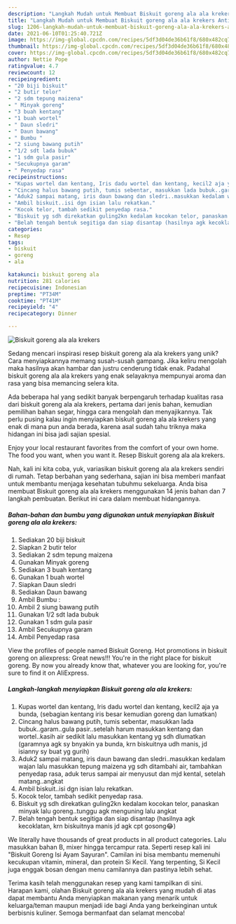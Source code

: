 ```yaml
---
description: "Langkah Mudah untuk Membuat Biskuit goreng ala ala krekers Anti Gagal"
title: "Langkah Mudah untuk Membuat Biskuit goreng ala ala krekers Anti Gagal"
slug: 1206-langkah-mudah-untuk-membuat-biskuit-goreng-ala-ala-krekers-anti-gagal
date: 2021-06-10T01:25:40.721Z
image: https://img-global.cpcdn.com/recipes/5df3d04de36b61f8/680x482cq70/biskuit-goreng-ala-ala-krekers-foto-resep-utama.jpg
thumbnail: https://img-global.cpcdn.com/recipes/5df3d04de36b61f8/680x482cq70/biskuit-goreng-ala-ala-krekers-foto-resep-utama.jpg
cover: https://img-global.cpcdn.com/recipes/5df3d04de36b61f8/680x482cq70/biskuit-goreng-ala-ala-krekers-foto-resep-utama.jpg
author: Nettie Pope
ratingvalue: 4.7
reviewcount: 12
recipeingredient:
- "20 biji biskuit"
- "2 butir telor"
- "2 sdm tepung maizena"
- " Minyak goreng"
- "3 buah kentang"
- "1 buah wortel"
- " Daun sledri"
- " Daun bawang"
- " Bumbu "
- "2 siung bawang putih"
- "1/2 sdt lada bubuk"
- "1 sdm gula pasir"
- "Secukupnya garam"
- " Penyedap rasa"
recipeinstructions:
- "Kupas wortel dan kentang, Iris dadu wortel dan kentang, kecil2 aja ya bunda, (sebagian kentang iris besar kemudian goreng dan lumatkan)"
- "Cincang halus bawang putih, tumis sebentar, masukkan lada bubuk..garam..gula pasir..setelah harum masukkan kentang dan wortel..kasih air sedikit lalu masukkan kentang yg sdh dlumatkan (garamnya agk sy bnyakin ya bunda, krn biskuitnya udh manis, jd isianny sy buat yg gurih)"
- "Aduk2 sampai matang, iris daun bawang dan sledri..masukkan kedalam wajan lalu masukkan tepung maizena yg sdh ditambahi air, tambahkan penyedap rasa, aduk terus sampai air menyusut dan mjd kental, setelah matang..angkat"
- "Ambil biskuit..isi dgn isian lalu rekatkan."
- "Kocok telor, tambah sedikit penyedap rasa."
- "Biskuit yg sdh direkatkan guling2kn kedalam kocokan telor, panaskan minyak lalu goreng..tunggu agk menguning lalu angkat"
- "Belah tengah bentuk segitiga dan siap disantap (hasilnya agk kecoklatan, krn biskuitnya manis jd agk cpt gosong😂)"
categories:
- Resep
tags:
- biskuit
- goreng
- ala

katakunci: biskuit goreng ala 
nutrition: 281 calories
recipecuisine: Indonesian
preptime: "PT34M"
cooktime: "PT41M"
recipeyield: "4"
recipecategory: Dinner

---
```



![Biskuit goreng ala ala krekers](https://img-global.cpcdn.com/recipes/5df3d04de36b61f8/680x482cq70/biskuit-goreng-ala-ala-krekers-foto-resep-utama.jpg)

Sedang mencari inspirasi resep biskuit goreng ala ala krekers yang unik? Cara menyiapkannya memang susah-susah gampang. Jika keliru mengolah maka hasilnya akan hambar dan justru cenderung tidak enak. Padahal biskuit goreng ala ala krekers yang enak selayaknya mempunyai aroma dan rasa yang bisa memancing selera kita.

Ada beberapa hal yang sedikit banyak berpengaruh terhadap kualitas rasa dari biskuit goreng ala ala krekers, pertama dari jenis bahan, kemudian pemilihan bahan segar, hingga cara mengolah dan menyajikannya. Tak perlu pusing kalau ingin menyiapkan biskuit goreng ala ala krekers yang enak di mana pun anda berada, karena asal sudah tahu triknya maka hidangan ini bisa jadi sajian spesial.

Enjoy your local restaurant favorites from the comfort of your own home. The food you want, when you want it. Resep Biskuit goreng ala ala krekers.


Nah, kali ini kita coba, yuk, variasikan biskuit goreng ala ala krekers sendiri di rumah. Tetap berbahan yang sederhana, sajian ini bisa memberi manfaat untuk membantu menjaga kesehatan tubuhmu sekeluarga. Anda bisa membuat Biskuit goreng ala ala krekers menggunakan 14 jenis bahan dan 7 langkah pembuatan. Berikut ini cara dalam membuat hidangannya.

<!--inarticleads1-->

##### Bahan-bahan dan bumbu yang digunakan untuk menyiapkan Biskuit goreng ala ala krekers:

1. Sediakan 20 biji biskuit
1. Siapkan 2 butir telor
1. Sediakan 2 sdm tepung maizena
1. Gunakan  Minyak goreng
1. Sediakan 3 buah kentang
1. Gunakan 1 buah wortel
1. Siapkan  Daun sledri
1. Sediakan  Daun bawang
1. Ambil  Bumbu :
1. Ambil 2 siung bawang putih
1. Gunakan 1/2 sdt lada bubuk
1. Gunakan 1 sdm gula pasir
1. Ambil Secukupnya garam
1. Ambil  Penyedap rasa


View the profiles of people named Biskuit Goreng. Hot promotions in biskuit goreng on aliexpress: Great news!!! You&#39;re in the right place for biskuit goreng. By now you already know that, whatever you are looking for, you&#39;re sure to find it on AliExpress. 

<!--inarticleads2-->

##### Langkah-langkah menyiapkan Biskuit goreng ala ala krekers:

1. Kupas wortel dan kentang, Iris dadu wortel dan kentang, kecil2 aja ya bunda, (sebagian kentang iris besar kemudian goreng dan lumatkan)
1. Cincang halus bawang putih, tumis sebentar, masukkan lada bubuk..garam..gula pasir..setelah harum masukkan kentang dan wortel..kasih air sedikit lalu masukkan kentang yg sdh dlumatkan (garamnya agk sy bnyakin ya bunda, krn biskuitnya udh manis, jd isianny sy buat yg gurih)
1. Aduk2 sampai matang, iris daun bawang dan sledri..masukkan kedalam wajan lalu masukkan tepung maizena yg sdh ditambahi air, tambahkan penyedap rasa, aduk terus sampai air menyusut dan mjd kental, setelah matang..angkat
1. Ambil biskuit..isi dgn isian lalu rekatkan.
1. Kocok telor, tambah sedikit penyedap rasa.
1. Biskuit yg sdh direkatkan guling2kn kedalam kocokan telor, panaskan minyak lalu goreng..tunggu agk menguning lalu angkat
1. Belah tengah bentuk segitiga dan siap disantap (hasilnya agk kecoklatan, krn biskuitnya manis jd agk cpt gosong😂)


We literally have thousands of great products in all product categories. Lalu masukkan bahan B, mixer hingga tercampur rata. Seperti resep kali ini &#34;Biskuit Goreng Isi Ayam Sayuran&#34;. Camilan ini bisa membantu memenuhi kecukupan vitamin, mineral, dan protein Si Kecil. Yang terpenting, Si Kecil juga enggak bosan dengan menu camilannya dan pastinya lebih sehat. 

Terima kasih telah menggunakan resep yang kami tampilkan di sini. Harapan kami, olahan Biskuit goreng ala ala krekers yang mudah di atas dapat membantu Anda menyiapkan makanan yang menarik untuk keluarga/teman maupun menjadi ide bagi Anda yang berkeinginan untuk berbisnis kuliner. Semoga bermanfaat dan selamat mencoba!
